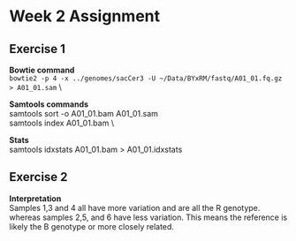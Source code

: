 # Week 2 Assignment

## Exercise 1
**Bowtie command** \
``bowtie2 -p 4 -x ../genomes/sacCer3 -U ~/Data/BYxRM/fastq/A01_01.fq.gz > A01_01.sam`` \

**Samtools commands** \
samtools sort -o A01_01.bam A01_01.sam \
samtools index A01_01.bam \

**Stats** \
samtools idxstats A01_01.bam > A01_01.idxstats

## Exercise 2
**Interpretation** \
Samples 1,3 and 4 all have more variation and are all the R genotype. whereas samples 2,5, and 6 have less variation. This means the reference is likely the B genotype or more closely related.
